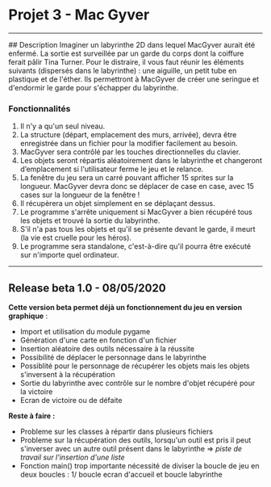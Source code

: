 # Projet 3 - Mac Gyver

-----------

## Description
Imaginer un labyrinthe 2D dans lequel MacGyver aurait été enfermé. La sortie est surveillée par un garde du corps dont la coiffure ferait pâlir Tina Turner. Pour le distraire, il vous faut réunir les éléments suivants (dispersés dans le labyrinthe) : une aiguille, un petit tube en plastique et de l'éther. Ils permettront à MacGyver de créer une seringue et d'endormir le garde pour s'échapper du labyrinthe.

### Fonctionnalités
1. Il n'y a qu'un seul niveau.
2. La structure (départ, emplacement des murs, arrivée), devra être enregistrée dans un fichier pour la modifier facilement au besoin.
3. MacGyver sera contrôlé par les touches directionnelles du clavier.
4. Les objets seront répartis aléatoirement dans le labyrinthe et changeront d’emplacement si l'utilisateur ferme le jeu et le relance.
5. La fenêtre du jeu sera un carré pouvant afficher 15 sprites sur la longueur. MacGyver devra donc se déplacer de case en case, avec 15 cases sur la longueur de la fenêtre !
6. Il récupèrera un objet simplement en se déplaçant dessus.
7. Le programme s'arrête uniquement si MacGyver a bien récupéré tous les objets et trouvé la sortie du labyrinthe.
8. S'il n'a pas tous les objets et qu'il se présente devant le garde, il meurt (la vie est cruelle pour les héros).
9. Le programme sera standalone, c'est-à-dire qu'il pourra être exécuté sur n'importe quel ordinateur.

---------------

## Release beta 1.0 - 08/05/2020

**Cette version beta permet déjà un fonctionnement du jeu en version graphique** :
* Import et utilisation du module pygame
* Génération d'une carte en fonction d'un fichier
* Insertion aléatoire des outils nécessaire à la réussite
* Possibilité de déplacer le personnage dans le labyrinthe
* Possiblité pour le personnage de récupérer les objets mais les objets s'inversent à la récupération
* Sortie du labyrinthe avec contrôle sur le nombre d'objet récupéré pour la victoire
* Ecran de victoire ou de défaite

**Reste à faire :**
* Probleme sur les classes à répartir dans plusieurs fichiers
* Probleme sur la récupération des outils, lorsqu'un outil est pris il peut s'inverser avec un autre outil présent dans le labyrinthe => *piste de travail sur l'insertion d'une liste*
* Fonction main() trop importante nécessité de diviser la boucle de jeu en deux boucles : 1/ boucle ecran d'accueil et boucle labyrinthe
